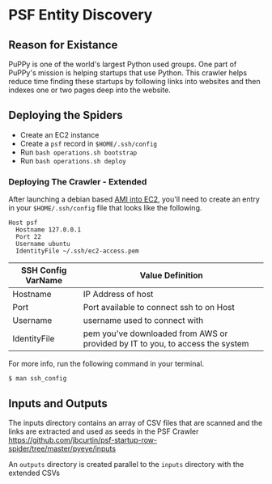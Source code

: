 # PSF Entity Discovery

## Reason for Existance
PuPPy is one of the world's largest Python used groups. One part of PuPPy's mission is helping startups that use Python. This crawler helps reduce time finding these startups by following links into websites and then indexes one or two pages deep into the website.

## Deploying the Spiders

* Create an EC2 instance
* Create a `psf` record in `$HOME/.ssh/config`
* Run `bash operations.sh bootstrap`
* Run `bash operations.sh deploy`

### Deploying The Crawler - Extended

After launching a debian based [AMI into EC2](https://cloud-images.ubuntu.com/locator/ec2/), you'll need to create an entry in your `$HOME/.ssh/config` file that looks like the following.
```
Host psf
  Hostname 127.0.0.1
  Port 22
  Username ubuntu
  IdentityFile ~/.ssh/ec2-access.pem
```

|SSH Config VarName|Value Definition|
|--------|----------|
|Hostname| IP Address of host|
|Port| Port available to connect ssh to on Host|
|Username| username used to connect with|
|IdentityFile| pem you've downloaded from AWS or provided by IT to you, to access the system|

For more info, run the following command in your terminal.
```
$ man ssh_config
```

## Inputs and Outputs

The inputs directory contains an array of CSV files that are scanned and the links are extracted and used as seeds in the PSF Crawler
https://github.com/jbcurtin/psf-startup-row-spider/tree/master/pyeye/inputs

An `outputs` directory is created parallel to the `inputs` directory with the extended CSVs

